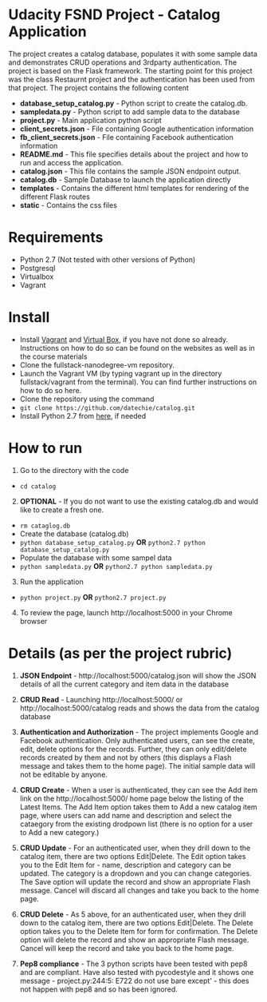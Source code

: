 # Udacity FSND Project - Catalog Application
The project creates a catalog database, populates it with some sample data and demonstrates CRUD operations and 3rdparty authentication. The project is based on the Flask framework. The starting point for this project was the class Restaurnt project and the authentication has been used from that project. The project contains the following content
* **database_setup_catalog.py**  - Python script to create the catalog.db.
* **sampledata.py** - Python script to add sample data to the database
* **project.py** - Main application python script
* **client_secrets.json** - File containing Google authentication information
* **fb_client_secrets.json** - File containing Facebook authentication information
* **README.md** -  This file specifies details about the project and how to run and access the application.
* **catalog.json** - This file contains the sample JSON endpoint output.
* **catalog.db** - Sample Database to launch the application directly
* **templates** - Contains the different html templates for rendering of the different Flask routes
* **static** - Contains the css files

# Requirements
* Python 2.7 (Not tested with other versions of Python)
* Postgresql
* Virtualbox
* Vagrant

# Install
* Install [Vagrant](https://www.virtualbox.org/wiki/Download_Old_Builds_5_1) and [Virtual Box](https://www.vagrantup.com/downloads.html),  if you have not done so already. Instructions on how to do so can be found on the websites as well as in the course materials
* Clone the fullstack-nanodegree-vm repository.
* Launch the Vagrant VM (by typing vagrant up in the directory fullstack/vagrant from the terminal). You can find further instructions on how to do so here.
* Clone the repository using the command
* `git clone https://github.com/datechie/catalog.git`
* Install Python 2.7 from [here](https://www.python.org/downloads/release/python-2714/), if needed


# How to run
1. Go to the directory with the code
- `cd catalog`

2. **OPTIONAL** - If you do not want to use the existing catalog.db and would like to create a fresh one.
- `rm cataglog.db`
- Create the database (catalog.db)
- `python database_setup_catalog.py` **OR** `python2.7 python database_setup_catalog.py`
- Populate the database with some sampel data
- `python sampledata.py` **OR** `python2.7 python sampledata.py`

3. Run the application
- `python project.py` **OR** `python2.7 project.py`

4. To review the page, launch  http://localhost:5000 in your Chrome browser

# Details (as per the project rubric)
1. **JSON Endpoint** - http://localhost:5000/catalog.json will show the JSON details of all the current category and item data in the database

2. **CRUD Read** - Launching http://localhost:5000/ or http://localhost:5000/catalog reads and shows the data from the catalog database

3. **Authentication and Authorization** - The project implements Google and Facebook authentication. Only authenticated users, can see the create, edit, delete options for the records. Further, they can only edit/delete records created by them and not by others (this displays a Flash message and takes them to the home page). The initial sample data will not be editable by anyone.

4. **CRUD Create** - When a user is authenticated, they can see the Add item link on the http://localhost:5000/ home page below the listing of the Latest Items. The Add Item option takes them to Add a new catalog item page, where users can add name and description and select the cataegory from the existing drodpown list (there is no option for a user to Add a new category.)

5. **CRUD Update** - For an authenticated user, when they drill down to the catalog item, there are two options Edit|Delete. The Edit option takes you to the Edit Item for - name, description and category can be updated. The category is a dropdown and you can change categories. The Save option will update the record and show an appropriate Flash message. Cancel will discard all changes and take you back to the home page.

6. **CRUD Delete** - As 5 above, for an authenticated user, when they drill down to the catalog item, there are two options Edit|Delete. The Delete option takes you to the Delete Item for form for confirmation. The Delete option will delete the record and show an appropriate Flash message. Cancel will keep the record and take you back to the home page.

7. **Pep8 compliance** - The 3 python scripts have been tested with pep8 and are compliant. Have also tested with pycodestyle and it shows one message - project.py:244:5: E722 do not use bare except' - this does not happen with pep8 and so has been ignored.

